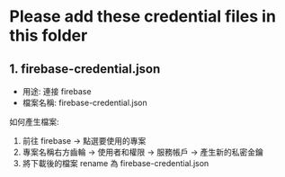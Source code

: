 # Please add these credential files in this folder

## 1. firebase-credential.json
- 用途: 連接 firebase
- 檔案名稱: firebase-credential.json

如何產生檔案: 
1. 前往 firebase -> 點選要使用的專案
2. 專案名稱右方齒輪 -> 使用者和權限 -> 服務帳戶 -> 產生新的私密金鑰
3. 將下載後的檔案 rename 為 firebase-credential.json